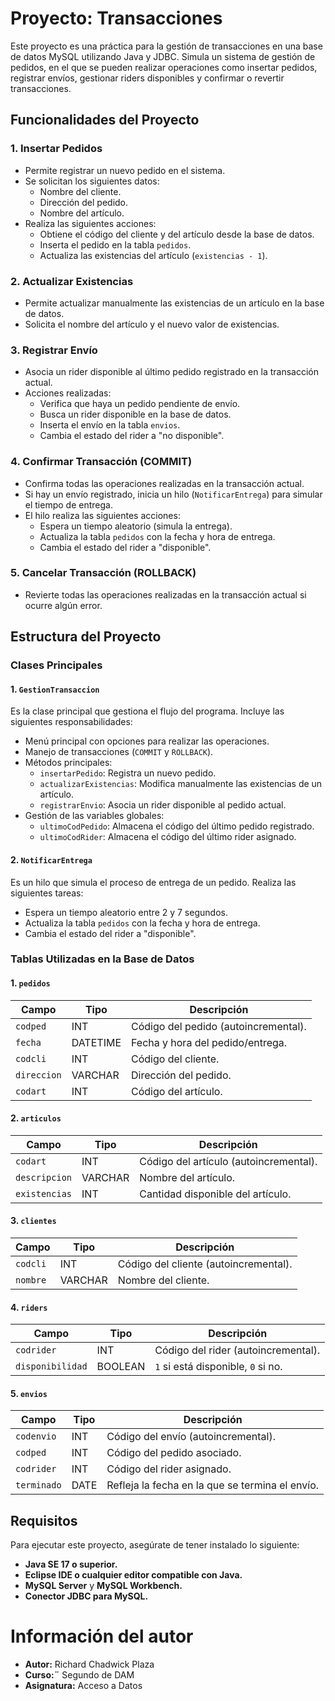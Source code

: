 # Proyecto: Transacciones

Este proyecto es una práctica para la gestión de transacciones en una base de datos MySQL utilizando Java y JDBC. Simula un sistema de gestión de pedidos, en el que se pueden realizar operaciones como insertar pedidos, registrar envíos, gestionar riders disponibles y confirmar o revertir transacciones.

## Funcionalidades del Proyecto

### 1. **Insertar Pedidos**
- Permite registrar un nuevo pedido en el sistema.
- Se solicitan los siguientes datos:
  - Nombre del cliente.
  - Dirección del pedido.
  - Nombre del artículo.
- Realiza las siguientes acciones:
  - Obtiene el código del cliente y del artículo desde la base de datos.
  - Inserta el pedido en la tabla `pedidos`.
  - Actualiza las existencias del artículo (`existencias - 1`).

### 2. **Actualizar Existencias**
- Permite actualizar manualmente las existencias de un artículo en la base de datos.
- Solicita el nombre del artículo y el nuevo valor de existencias.

### 3. **Registrar Envío**
- Asocia un rider disponible al último pedido registrado en la transacción actual.
- Acciones realizadas:
  - Verifica que haya un pedido pendiente de envío.
  - Busca un rider disponible en la base de datos.
  - Inserta el envío en la tabla `envios`.
  - Cambia el estado del rider a "no disponible".

### 4. **Confirmar Transacción (COMMIT)**
- Confirma todas las operaciones realizadas en la transacción actual.
- Si hay un envío registrado, inicia un hilo (`NotificarEntrega`) para simular el tiempo de entrega.
- El hilo realiza las siguientes acciones:
  - Espera un tiempo aleatorio (simula la entrega).
  - Actualiza la tabla `pedidos` con la fecha y hora de entrega.
  - Cambia el estado del rider a "disponible".

### 5. **Cancelar Transacción (ROLLBACK)**
- Revierte todas las operaciones realizadas en la transacción actual si ocurre algún error.

## Estructura del Proyecto

### Clases Principales

#### 1. **`GestionTransaccion`**
Es la clase principal que gestiona el flujo del programa. Incluye las siguientes responsabilidades:
- Menú principal con opciones para realizar las operaciones.
- Manejo de transacciones (`COMMIT` y `ROLLBACK`).
- Métodos principales:
  - `insertarPedido`: Registra un nuevo pedido.
  - `actualizarExistencias`: Modifica manualmente las existencias de un artículo.
  - `registrarEnvio`: Asocia un rider disponible al pedido actual.
- Gestión de las variables globales:
  - `ultimoCodPedido`: Almacena el código del último pedido registrado.
  - `ultimoCodRider`: Almacena el código del último rider asignado.

#### 2. **`NotificarEntrega`**
Es un hilo que simula el proceso de entrega de un pedido. Realiza las siguientes tareas:
- Espera un tiempo aleatorio entre 2 y 7 segundos.
- Actualiza la tabla `pedidos` con la fecha y hora de entrega.
- Cambia el estado del rider a "disponible".

### Tablas Utilizadas en la Base de Datos

#### 1. **`pedidos`**
| Campo       | Tipo       | Descripción                            |
|-------------|------------|----------------------------------------|
| `codped`    | INT        | Código del pedido (autoincremental).   |
| `fecha`     | DATETIME   | Fecha y hora del pedido/entrega.       |
| `codcli`    | INT        | Código del cliente.                   |
| `direccion` | VARCHAR    | Dirección del pedido.                 |
| `codart`    | INT        | Código del artículo.                  |

#### 2. **`articulos`**
| Campo         | Tipo       | Descripción                            |
|---------------|------------|----------------------------------------|
| `codart`      | INT        | Código del artículo (autoincremental).|
| `descripcion` | VARCHAR    | Nombre del artículo.                  |
| `existencias` | INT        | Cantidad disponible del artículo.     |

#### 3. **`clientes`**
| Campo      | Tipo       | Descripción                           |
|------------|------------|---------------------------------------|
| `codcli`   | INT        | Código del cliente (autoincremental).|
| `nombre`   | VARCHAR    | Nombre del cliente.                  |

#### 4. **`riders`**
| Campo          | Tipo       | Descripción                            |
|----------------|------------|----------------------------------------|
| `codrider`     | INT        | Código del rider (autoincremental).    |
| `disponibilidad`| BOOLEAN    | `1` si está disponible, `0` si no.    |

#### 5. **`envios`**
| Campo        | Tipo       | Descripción                            |
|--------------|------------|----------------------------------------|
| `codenvio`   | INT        | Código del envío (autoincremental).    |
| `codped`     | INT        | Código del pedido asociado.            |
| `codrider`   | INT        | Código del rider asignado.             |
| `terminado`  | DATE    | Refleja la fecha en la que se termina el envío. |

## Requisitos

Para ejecutar este proyecto, asegúrate de tener instalado lo siguiente:
- **Java SE 17 o superior.**
- **Eclipse IDE o cualquier editor compatible con Java.**
- **MySQL Server** y **MySQL Workbench.**
- **Conector JDBC para MySQL.**

# Información del autor
- **Autor:** Richard Chadwick Plaza
- **Curso:¨** Segundo de DAM
- **Asignatura:** Acceso a Datos
